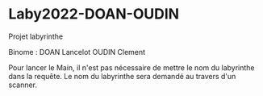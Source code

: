 # Laby2022-DOAN-OUDIN
Projet labyrinthe

Binome : 
DOAN Lancelot
OUDIN Clement

Pour lancer le Main, il n'est pas nécessaire de mettre le nom du labyrinthe dans la requête.
Le nom du labyrinthe sera demandé au travers d'un scanner.